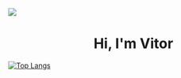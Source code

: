 <img src='https://media.discordapp.net/attachments/315674918664536065/1258739908919562241/68747470733a2f2f7265732e636c6f7564696e6172792e636f6d2f7375706572666f6c696f2f696d6167652f75706c6f61642f76313632303638393937392f3638373437343730373333613266326636393265373036393665363936643637326536333666366432663666.gif?ex=66892464&is=6687d2e4&hm=66c161556852b867cfdb5fd133b2bba0a2fd51c19d14434f32cb9eed3da7b9a0&=&width=959&height=366'>

<h1 align="center">Hi, I'm Vitor</h1>

[![Top Langs](https://github-readme-stats.vercel.app/api/top-langs/?username=VitorLopesW&layout=compact&theme=radical)](https://github.com/VitorLopesW/github-readme-stats)
